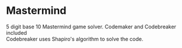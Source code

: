 # Mastermind  

5 digit base 10 Mastermind game solver. Codemaker and Codebreaker included  
Codebreaker uses Shapiro's algorithm to solve the code.   
